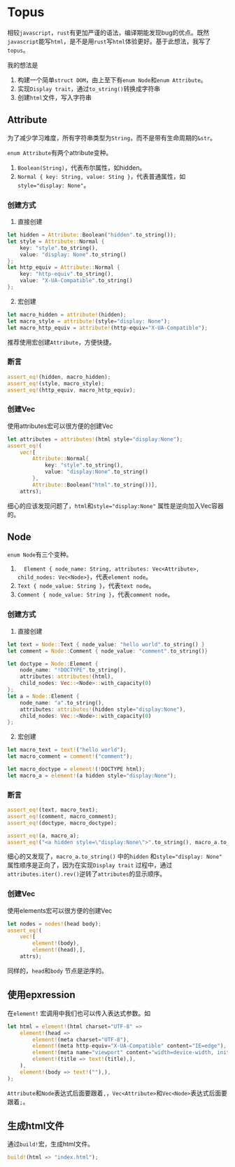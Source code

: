 # Topus

相较`javascript`，`rust`有更加严谨的语法，编译期能发现bug的优点。既然`javascript`能写`html`，是不是用`rust`写`html`体验更好。基于此想法，我写了`topus`。

我的想法是

1. 构建一个简单`struct DOM`，由上至下有`enum Node`和`enum Attribute`。
2. 实现`Display trait`，通过`to_string()`转换成字符串
3. 创建`html`文件，写入字符串

## Attribute

为了减少学习难度，所有字符串类型为`String`，而不是带有生命周期的`&str`。

`enum Attribute`有两个attribute变种。

1. `Boolean(String)`，代表布尔属性，如hidden。
2. `Normal { key: String, value: Sting }`，代表普通属性，如`style="display: None"`。

### 创建方式

1. 直接创建

``` rust
let hidden = Attribute::Boolean("hidden".to_string());
let style = Attribute::Normal {
    key: "style".to_string(),
    value: "display: None".to_string()
};
let http_equiv = Attribute::Normal {
    key: "http-equiv".to_string(),
    value: "X-UA-Compatible".to_string()
};
```

2. 宏创建

``` rust
let macro_hidden = attribute!(hidden);
let macro_style = attribute!(style="display: None");
let macro_http_equiv = attribute!(http-equiv="X-UA-Compatible");
```

推荐使用宏创建`Attribute`，方便快捷。

### 断言

``` rust
assert_eq!(hidden, macro_hidden);
assert_eq!(style, macro_style);
assert_eq!(http_equiv, macro_http_equiv);
```

### 创建Vec<Attribute>

使用attributes宏可以很方便的创建Vec<Attribute>

``` rust
let attributes = attributes!(html style="display:None");
assert_eq!(
    vec![ 
        Attribute::Normal{
            key: "style".to_string(),
            value: "display:None".to_string()
        },
        Attribute::Boolean("html".to_string())],
    attrs);
```

细心的应该发现问题了，`html`和`style="display:None"` 属性是逆向加入Vec容器的。

## Node

`enum Node`有三个变种。

1. `  Element { node_name: String, attributes: Vec<Attribute>, child_nodes: Vec<Node>}`，代表`element node`。
2. `Text { node_value: String }`，代表`text node`。
3. `Comment { node_value: String }`，代表`comment node`。

### 创建方式

1. 直接创建

``` rust
let text = Node::Text { node_value: "hello world".to_string() }
let comment = Node::Comment { node_value: "comment".to_string()}

let doctype = Node::Element {
    node_name: "!DOCTYPE".to_string(),
    attributes: attributes!(html),
    child_nodes: Vec::<Node>::with_capacity(0)
};
let a = Node::Element {
    node_name: "a".to_string(),
    attributes: attributes!(hidden style="display:None"),
    child_nodes: Vec::<Node>::with_capacity(0)
};
```

2. 宏创建

``` rust
let macro_text = text!("hello world");
let macro_comment = comment!("comment");

let macro_doctype = element!(!DOCTYPE html);
let macro_a = element!(a hidden style="display:None");
```

### 断言

``` rust
assert_eq!(text, macro_text);
assert_eq!(comment, macro_comment);
assert_eq!(doctype, macro_doctype);

assert_eq!(a, macro_a);
assert_eq!("<a hidden style=\"display:None\">".to_string(), macro_a.to_string());
```

细心的又发现了，`macro_a.to_string()` 中的`hidden` 和`style="display: None"` 属性顺序是正向了，因为在实现`Display trait` 过程中，通过`attributes.iter().rev()`逆转了`attributes`的显示顺序。

### 创建Vec<Node>

使用elements宏可以很方便的创建Vec<Node>

``` rust
let nodes = nodes!(head body);
assert_eq!(
    vec![ 
        element!(body),
        element!(head),],
    attrs);
```

同样的，`head`和`body` 节点是逆序的。

## 使用epxression

在`element!` 宏调用中我们也可以传入表达式参数。如

``` rust
let html = element!(html charset="UTF-8" =>
	element!(head =>
        element!(meta charset="UTF-8"),
        element!(meta http-equiv="X-UA-Compatible" content="IE=edge"),
        element!(meta name="viewport" content="width=device-width, initial-scale=1.0"),
        element!(title => text!(title),),
    ),
    element!(body => text!(""),),
);
```

`Attribute`和`Node`表达式后面要跟着`,`，`Vec<Attribute>`和`Vec<Node>`表达式后面要跟着`;`。

## 生成html文件

通过`build!`宏，生成html文件。

``` rust
build!(html => "index.html");
```